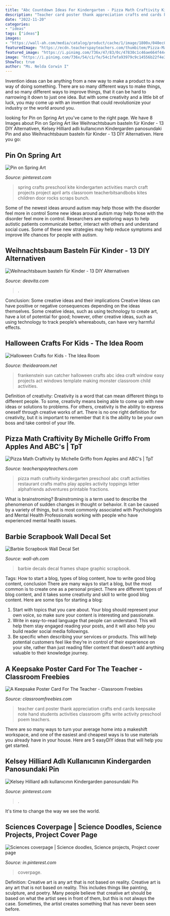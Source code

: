 ```yaml
---
title: "Abc Countdown Ideas For Kindergarten - Pizza Math Craftivity Kindergarten Preschool Abc Craft Activities Restaurant Crafts Maths Play Apples Activity Toppings Letter Alphafriends Adventures Printable Fractions"
description: "Teacher card poster thank appreciation crafts end cards keepsake note hand students activities classroom gifts write activity preschool poem teachers"
date: "2022-11-20"
categories:
- "ideas"
tags: ["ideas"]
images:
- "https://wall-ah.com/media/catalog/product/cache/1/image/1800x/040ec09b1e35df139433887a97daa66f/b/a/barbie-graphic-shape-frames-wall-decals-r1.jpg"
featuredImage: "https://ecdn.teacherspayteachers.com/thumbitem/Pizza-Math-Craftivity-1500873626/original-280310-1.jpg"
featured_image: "https://i.pinimg.com/736x/47/83/0c/47830c1c46ae664f44cbefd9a53717c5--september-preschool-learning-colors.jpg"
image: "https://i.pinimg.com/736x/54/c1/fe/54c1fefa93979c9c14556b22f4e3b658.jpg"
ShowToc: true
author: "Ms. Nelda Corwin I"
---
```



Invention ideas can be anything from a new way to make a product to a new way of doing something. There are so many different ways to make things, and so many different ways to improve things, that it can be hard to narrowing it down to just one idea. But with some creativity and a little bit of luck, you may come up with an invention that could revolutionize your industry or the world around you.

	

		
looking for Pin on Spring Art you've came to the right page. We have 8 Images about Pin on Spring Art like Weihnachtsbaum basteln für Kinder - 13 DIY Alternativen, Kelsey Hilliard adlı kullanıcının Kindergarden panosundaki Pin and also Weihnachtsbaum basteln für Kinder - 13 DIY Alternativen. Here you go:
		
    
## Pin On Spring Art

<img loading=lazy src="https://i.pinimg.com/736x/60/e7/92/60e7925f0291fc21d3603d0750aea3bb--march-crafts-spring-crafts.jpg" onerror="this.onerror=null;this.src='https://tse3.mm.bing.net/th?id=OIP.k_X5p9v-vprq3gB82-shygHaJ4&amp;pid=15.1';" alt="Pin on Spring Art">

_Source: pinterest.com_

>spring crafts preschool kite kindergarten activities march craft projects project april arts classroom teacherbitsandbobs kites children door rocks scraps bunch. 

	

Some of the newest ideas around autism may help those with the disorder feel more in control
Some new ideas around autism may help those with the disorder feel more in control. Researchers are exploring ways to help autistic patients communicate better, interact with others and understand social cues. Some of these new strategies may help reduce symptoms and improve life chances for people with autism.

    
## Weihnachtsbaum Basteln Für Kinder - 13 DIY Alternativen

<img loading=lazy src="https://deavita.com/wp-content/uploads/2015/11/weihnachtsbaum-basteln-kinder-alternative-papier-baby-wand-deko-oeko.jpg" onerror="this.onerror=null;this.src='https://tse3.mm.bing.net/th?id=OIP.DnbPggcrWnjgXIKEDDSRkQHaLH&amp;pid=15.1';" alt="Weihnachtsbaum basteln für Kinder - 13 DIY Alternativen">

_Source: deavita.com_

>. 

	

Conclusion: Some creative ideas and their implications
Creative Ideas can have positive or negative consequences depending on the ideas themselves. Some creative ideas, such as using technology to create art, have a lot of potential for good; however, other creative ideas, such as using technology to track people’s whereabouts, can have very harmful effects.

    
## Halloween Crafts For Kids - The Idea Room

<img loading=lazy src="http://www.theidearoom.net/wp-content/uploads/2015/09/Frankenstein-Sun-Catcher.png" onerror="this.onerror=null;this.src='https://tse4.mm.bing.net/th?id=OIP.Y6RD_pVFOIdSdI3oIFCEvAHaKl&amp;pid=15.1';" alt="Halloween Crafts for Kids - The Idea Room">

_Source: theidearoom.net_

>frankenstein sun catcher halloween crafts abc idea craft window easy projects act windows template making monster classroom child activities. 

	

Definition of creativity:
Creativity is a word that can mean different things to different people. To some, creativity means being able to come up with new ideas or solutions to problems. For others, creativity is the ability to express oneself through creative works of art. There is no one right definition for creativity, but it is important to remember that it is the ability to be your own boss and take control of your life.

    
## Pizza Math Craftivity By Michelle Griffo From Apples And ABC&#039;s | TpT

<img loading=lazy src="https://ecdn.teacherspayteachers.com/thumbitem/Pizza-Math-Craftivity-1500873626/original-280310-1.jpg" onerror="this.onerror=null;this.src='https://tse3.mm.bing.net/th?id=OIP.rBgF-STYWfbRYVGPxSIwgAAAAA&amp;pid=15.1';" alt="Pizza Math Craftivity by Michelle Griffo from Apples and ABC&#039;s | TpT">

_Source: teacherspayteachers.com_

>pizza math craftivity kindergarten preschool abc craft activities restaurant crafts maths play apples activity toppings letter alphafriends adventures printable fractions. 

	

What is brainstroming?
Brainstroming is a term used to describe the phenomenon of sudden changes in thought or behavior. It can be caused by a variety of things, but is most commonly associated with Psychologists and Mental Health Professionals working with people who have experienced mental health issues.

    
## Barbie Scrapbook Wall Decal Set

<img loading=lazy src="https://wall-ah.com/media/catalog/product/cache/1/image/1800x/040ec09b1e35df139433887a97daa66f/b/a/barbie-graphic-shape-frames-wall-decals-r1.jpg" onerror="this.onerror=null;this.src='https://tse1.mm.bing.net/th?id=OIP.x11RxJC3Oy1VsI3qF2ja8AHaFZ&amp;pid=15.1';" alt="Barbie Scrapbook Wall Decal Set">

_Source: wall-ah.com_

>barbie decals decal frames shape graphic scrapbook. 

	

Tags: How to start a blog, types of blog content, how to write good blog content, conclusion
There are many ways to start a blog, but the most common is to create one as a personal project. There are different types of blog content, and it takes some creativity and skill to write good blog content. Here are some tips for starting a blog:
1. Start with topics that you care about. Your blog should represent your own voice, so make sure your content is interesting and passionate.
2. Write in easy-to-read language that people can understand. This will help them stay engaged reading your posts, and it will also help you build reader social media followings.
3. Be specific when describing your services or products. This will help potential customers feel like they’re in control of their experience on your site, rather than just reading filler content that doesn’t add anything valuable to their knowledge journey. 

    
## A Keepsake Poster Card For The Teacher - Classroom Freebies

<img loading=lazy src="https://www.classroomfreebies.com/wp-content/uploads/2014/07/Takes-a-hand-poster.jpg" onerror="this.onerror=null;this.src='https://tse1.mm.bing.net/th?id=OIP.hN3A2rr8--ZQ-9TmVmScVAHaHr&amp;pid=15.1';" alt="A Keepsake Poster Card For The Teacher - Classroom Freebies">

_Source: classroomfreebies.com_

>teacher card poster thank appreciation crafts end cards keepsake note hand students activities classroom gifts write activity preschool poem teachers. 

	

There are so many ways to turn your average home into a makeshift workspace, and one of the easiest and cheapest ways is to use materials you already have in your house. Here are 5 easyDIY ideas that will help you get started.

    
## Kelsey Hilliard Adlı Kullanıcının Kindergarden Panosundaki Pin

<img loading=lazy src="https://i.pinimg.com/736x/47/83/0c/47830c1c46ae664f44cbefd9a53717c5--september-preschool-learning-colors.jpg" onerror="this.onerror=null;this.src='https://tse1.mm.bing.net/th?id=OIP.dmuL_Byj7wRqEiHJmqfNAQHaJ6&amp;pid=15.1';" alt="Kelsey Hilliard adlı kullanıcının Kindergarden panosundaki Pin">

_Source: pinterest.com_

>. 

	

It's time to change the way we see the world.

    
## Sciences Coverpage | Science Doodles, Science Projects, Project Cover Page

<img loading=lazy src="https://i.pinimg.com/736x/54/c1/fe/54c1fefa93979c9c14556b22f4e3b658.jpg" onerror="this.onerror=null;this.src='https://tse3.mm.bing.net/th?id=OIP.gc3eUoFcymQBfBXCthhyMQHaNK&amp;pid=15.1';" alt="Sciences coverpage | Science doodles, Science projects, Project cover page">

_Source: in.pinterest.com_

>coverpage. 

	

Definition: Creative art is any art that is not based on reality.
Creative art is any art that is not based on reality. This includes things like painting, sculpture, and poetry. Many people believe that creative art should be based on what the artist sees in front of them, but this is not always the case. Sometimes, the artist creates something that has never been seen before.

